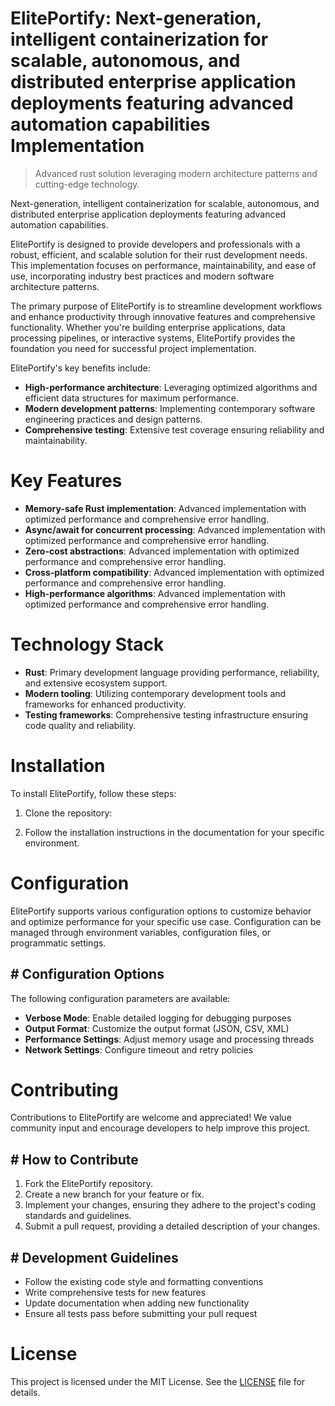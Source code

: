 <!-- fallback_ElitePortify_20250727042730_94515 -->

# ElitePortify: Next-generation, intelligent containerization for scalable, autonomous, and distributed enterprise application deployments featuring advanced automation capabilities Implementation
> Advanced rust solution leveraging modern architecture patterns and cutting-edge technology.

Next-generation, intelligent containerization for scalable, autonomous, and distributed enterprise application deployments featuring advanced automation capabilities.

ElitePortify is designed to provide developers and professionals with a robust, efficient, and scalable solution for their rust development needs. This implementation focuses on performance, maintainability, and ease of use, incorporating industry best practices and modern software architecture patterns.

The primary purpose of ElitePortify is to streamline development workflows and enhance productivity through innovative features and comprehensive functionality. Whether you're building enterprise applications, data processing pipelines, or interactive systems, ElitePortify provides the foundation you need for successful project implementation.

ElitePortify's key benefits include:

* **High-performance architecture**: Leveraging optimized algorithms and efficient data structures for maximum performance.
* **Modern development patterns**: Implementing contemporary software engineering practices and design patterns.
* **Comprehensive testing**: Extensive test coverage ensuring reliability and maintainability.

# Key Features

* **Memory-safe Rust implementation**: Advanced implementation with optimized performance and comprehensive error handling.
* **Async/await for concurrent processing**: Advanced implementation with optimized performance and comprehensive error handling.
* **Zero-cost abstractions**: Advanced implementation with optimized performance and comprehensive error handling.
* **Cross-platform compatibility**: Advanced implementation with optimized performance and comprehensive error handling.
* **High-performance algorithms**: Advanced implementation with optimized performance and comprehensive error handling.

# Technology Stack

* **Rust**: Primary development language providing performance, reliability, and extensive ecosystem support.
* **Modern tooling**: Utilizing contemporary development tools and frameworks for enhanced productivity.
* **Testing frameworks**: Comprehensive testing infrastructure ensuring code quality and reliability.

# Installation

To install ElitePortify, follow these steps:

1. Clone the repository:


2. Follow the installation instructions in the documentation for your specific environment.

# Configuration

ElitePortify supports various configuration options to customize behavior and optimize performance for your specific use case. Configuration can be managed through environment variables, configuration files, or programmatic settings.

## # Configuration Options

The following configuration parameters are available:

* **Verbose Mode**: Enable detailed logging for debugging purposes
* **Output Format**: Customize the output format (JSON, CSV, XML)
* **Performance Settings**: Adjust memory usage and processing threads
* **Network Settings**: Configure timeout and retry policies

# Contributing

Contributions to ElitePortify are welcome and appreciated! We value community input and encourage developers to help improve this project.

## # How to Contribute

1. Fork the ElitePortify repository.
2. Create a new branch for your feature or fix.
3. Implement your changes, ensuring they adhere to the project's coding standards and guidelines.
4. Submit a pull request, providing a detailed description of your changes.

## # Development Guidelines

* Follow the existing code style and formatting conventions
* Write comprehensive tests for new features
* Update documentation when adding new functionality
* Ensure all tests pass before submitting your pull request

# License

This project is licensed under the MIT License. See the [LICENSE](https://github.com/marcmotta/ElitePortify/blob/main/LICENSE) file for details.
